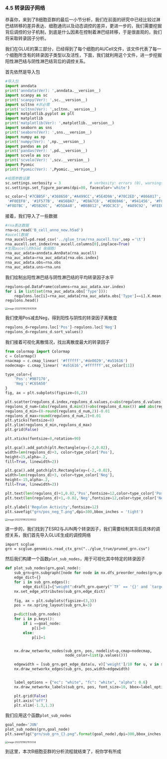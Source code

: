 ### 4.5 转录因子网络

恭喜你，来到了B细胞亚群的最后一小节分析，我们在前面的研究中已经比较过淋巴结转移的差异表达、细胞通讯以及动态调控的差异，更进一步的，我们需要挖掘背后调控的分子机制，到底是什么因素在控制着淋巴结转移，于是很直观的，我们将采取转录因子分析。

我们在GLUE的第三部分，已经得到了每个细胞的AUCell文件，该文件代表了每一个细胞所含有的转录因子类型以及活性，下面，我们就利用这个文件，进一步挖掘阳性淋巴结与阴性淋巴结背后的调控关系。

首先依然是导入包

```python
#导入包
import anndata
print('anndata(Ver): ',anndata.__version__)
import scanpy as sc
print('scanpy(Ver): ',sc.__version__)
import scltnn #非必需
print('scltnn(Ver): ',scltnn.__version__)
import matplotlib.pyplot as plt
import matplotlib
print('matplotlib(Ver): ',matplotlib.__version__)
import seaborn as sns
print('seaborn(Ver): ',sns.__version__)
import numpy as np
print('numpy(Ver): ',np.__version__)
import pandas as pd
print('pandas(Ver): ',pd.__version__)
import scvelo as scv
print('scvelo(Ver): ',scv.__version__)
import Pyomic
print('Pyomic(Ver): ',Pyomic.__version__)

#绘图参数设置
sc.settings.verbosity = 3             # verbosity: errors (0), warnings (1), info (2), hints (3)
sc.settings.set_figure_params(dpi=80, facecolor='white')

sc_color=['#7CBB5F','#368650','#A499CC','#5E4D9A','#78C2ED','#866017','#9F987F', '#E0DFED', '#EF7B77', '#279AD7',
 '#F0EEF0', '#1F577B', '#A56BA7', '#E0A7C8', '#E069A6', '#941456', '#FCBC10', '#EAEFC5', '#01A0A7', '#75C8CC', 
'#F0D7BC', '#D5B26C', '#D5DA48', '#B6B812','#9DC3C3', '#A89C92', '#FEE00C','#FEF2A1']

```

接着，我们导入了一些数据

```python
#rna表达数据
rna=sc.read('B_cell_anno_new.h5ad')
#aucell数据
rna_aucell=pd.read_csv('../glue_true/rna_aucell.tsv',sep ='\t')
rna_aucell.set_index(rna_aucell.columns[0],inplace=True)
#生成aucell的h5ad（B细胞）
rna_auc_adata=anndata.AnnData(rna_aucell)
rna_auc_adata=rna_auc_adata[rna.obs.index]
rna_auc_adata.obs=rna.obs
rna_auc_adata.uns=rna.uns

```

我们绘制出阳性淋巴结与阴性淋巴结的平均转录因子水平

```python
regulons=pd.DataFrame(columns=rna_auc_adata.var.index)
for i in list(set(rna_auc_adata.obs['Type'])):
    regulons.loc[i]=rna_auc_adata[rna_auc_adata.obs['Type']==i].X.mean(axis=0)
regulons.head()
```

<img src="/Users/fernandozeng/Desktop/brca_new/book/book-7.assets/image-20221019021043508.png" alt="image-20221019021043508" style="zoom:50%;" />

我们使用Pos减去Neg，得到阳性与阴性的转录因子离散度

```python
regulons_d=regulons.loc['Pos']-regulons.loc['Neg']
regulons_d=regulons_d.sort_values()
```

我们接着可视化离散情况，找出离散度最大的转录因子

```python
from colormap import Colormap
c = Colormap()
rnacmap = c.cmap_linear( '#ffffff','#de0029','#a51616')
nodecmap= c.cmap_linear( '#a51616','#ffffff',sc_color[11])

type_color={
    'Pos':'#9B7170',
    'Neg':'#C65A50'
}
fig, ax = plt.subplots(figsize=(6,2)) 

plt.scatter(regulons_d.index,regulons_d.values,c=abs(regulons_d.values),cmap=rnacmap)
regulons_d_num=(abs(regulons_d.min())>abs(regulons_d.max()) and abs(regulons_d.min()) or abs(regulons_d.max()))
regulons_d_min=(0-round(regulons_d_num,2))-0.01
regulons_d_max=round(regulons_d_num,2)+0.01
plt.yticks(fontsize=8)
plt.ylim(regulons_d_min,regulons_d_max)
plt.grid(False)

plt.xticks(fontsize=8,rotation=90)

plt.gca().add_patch(plt.Rectangle(xy=(-2,0.02),
width=len(regulons_d)+3, color=type_color['Pos'],
height=15,alpha=.2,
fill=True, linewidth=2))

plt.gca().add_patch(plt.Rectangle(xy=(-2,-0.02),
width=len(regulons_d)+3, color=type_color['Neg'],
height=-15,alpha=.2,
fill=True, linewidth=2))

plt.text(len(regulons_d)+1,0.02,'Pos',fontsize=12,color=type_color['Pos'],fontweight='bold')
plt.text(len(regulons_d)+1,-0.02,'Neg',fontsize=12,color=type_color['Neg'],ha='left',fontweight='bold')

plt.ylabel('Regulon Activity',fontsize=12)
plt.savefig("grn/pos_neg_T.png",dpi=300,bbox_inches = 'tight')
```

<img src="/Users/fernandozeng/Desktop/brca_new/book/book-7.assets/image-20221019021239322.png" alt="image-20221019021239322" style="zoom:50%;" />

进一步的，我们找到了ESR2与JUN两个转录因子，我们需要绘制其背后具体的调控关系，我们首先导入GLUE生成的调控网络

```
import scglue
grn = scglue.genomics.read_ctx_grn("../glue_true/pruned_grn.csv")
```

然后我们构建一个函数`plot_sub_nodes`，用于可视化其中特定的转录因子

```python
def plot_sub_nodes(grn,goal_node):
    sub_grn=grn.subgraph([node for node in nx.dfs_preorder_nodes(grn,goal_node)])
    edge_dict={}
    for i in sub_grn.edges():
        edge_dict[i]={"weight":draft_grn.query("`TF` == '{}' and `target` == '{}'".format(i[0],i[1]))['importance'].values[0]}
    nx.set_edge_attributes(sub_grn,edge_dict)
    
    fig, ax = plt.subplots(figsize=(3,3)) 
    pos = nx.spring_layout(sub_grn,k=3)

    p=dict(sub_grn.nodes)
    for i in p.keys():
        if i ==goal_node:
            p[i]=0
        else:
            p[i]=1


    nx.draw_networkx_nodes(sub_grn, pos, nodelist=p,cmap=nodecmap,
                           node_color=list(p.values()))

    edgewidth = [sub_grn.get_edge_data(u, v)['weight']/10 for u, v in sub_grn.edges()]
    nx.draw_networkx_edges(sub_grn, pos,width=edgewidth)


    label_options = {"ec": "white", "fc": "white", "alpha": 0.6}
    nx.draw_networkx_labels(sub_grn, pos, font_size=10, bbox=label_options)

    plt.grid(False)
    plt.axis("off")
    plt.xlim(-1.3,1.3)

```

我们应用这个函数`plot_sub_nodes`

```python
goal_node='JUN'
plot_sub_nodes(grn,goal_node)
plt.savefig("grn/sub_grn_{}.png".format(goal_node),dpi=300,bbox_inches = 'tight')
```

<img src="/Users/fernandozeng/Desktop/brca_new/book/book-7.assets/image-20221019021513334.png" alt="image-20221019021513334" style="zoom:50%;" />

到这里，本次B细胞亚群的分析流程就结束了，祝你学有所成